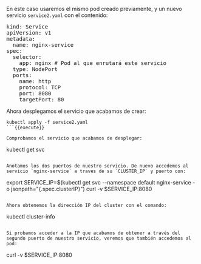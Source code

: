 En este caso usaremos el mismo pod creado previamente, y un nuevo servicio `service2.yaml` con el contenido:

<pre class="file">
kind: Service
apiVersion: v1
metadata:
  name: nginx-service
spec:
  selector:
    app: nginx # Pod al que enrutará este servicio
  type: NodePort
  ports:
    name: http
    protocol: TCP
    port: 8080
    targetPort: 80
</pre>

Ahora desplegamos el servicio que acabamos de crear:

```
kubectl apply -f service2.yaml
```{{execute}}

Comprobamos el servicio que acabamos de desplegar:

```
kubectl get svc
```{{execute}}

Anotamos los dos puertos de nuestro servicio. De nuevo accedemos al servicio `nginx-service` a traves de su `CLUSTER_IP` y puerto con:

```
export SERVICE_IP=$(kubectl get svc --namespace default nginx-service -o jsonpath="{.spec.clusterIP}")
curl -v $SERVICE_IP:8080
```{{execute}}

Ahora obtenemos la dirección IP del cluster con el comando:

```
kubectl cluster-info
```{{execute}}

Si probamos acceder a la IP que acabamos de obtener a través del segundo puerto de nuestro servicio, veremos que también accedemos al pod:

```
curl -v $SERVICE_IP:8080
```{{execute}}
